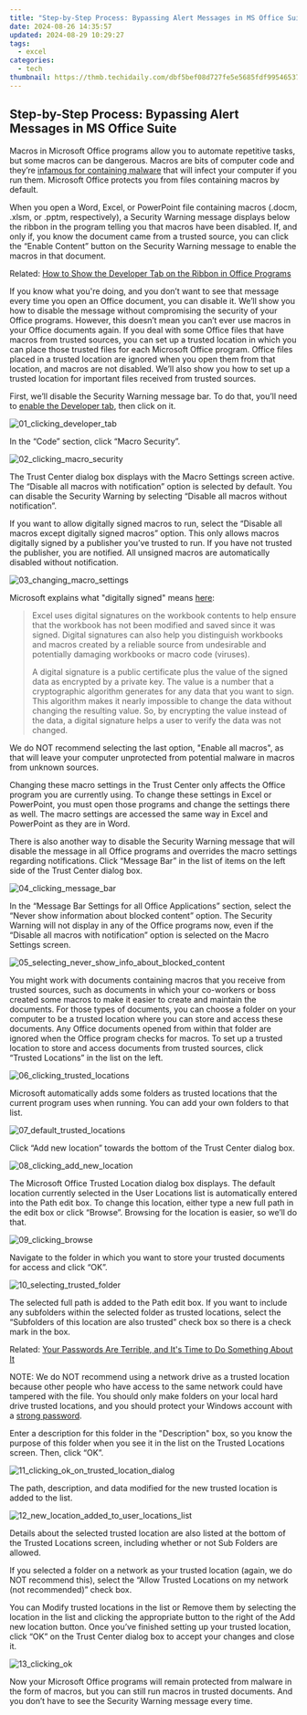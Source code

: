 ```yaml
---
title: "Step-by-Step Process: Bypassing Alert Messages in MS Office Suite"
date: 2024-08-26 14:35:57
updated: 2024-08-29 10:29:27
tags:
  - excel
categories:
  - tech
thumbnail: https://thmb.techidaily.com/dbf5bef08d727fe5e5685fdf99546537bd3c0a61be15fb98383ec0d8368b6e1d.jpg
---
```


## Step-by-Step Process: Bypassing Alert Messages in MS Office Suite

Macros in Microsoft Office programs allow you to automate repetitive tasks, but some macros can be dangerous. Macros are bits of computer code and they’re [infamous for containing malware](https://extra-information.techidaily.com/where-to-download-your-own-personalized-tyrion-lannister-ringtone/) that will infect your computer if you run them. Microsoft Office protects you from files containing macros by default.

 When you open a Word, Excel, or PowerPoint file containing macros (.docm, .xlsm, or .pptm, respectively), a Security Warning message displays below the ribbon in the program telling you that macros have been disabled. If, and only if, you know the document came from a trusted source, you can click the “Enable Content” button on the Security Warning message to enable the macros in that document.

Related: [How to Show the Developer Tab on the Ribbon in Office Programs](https://extra-approaches.techidaily.com/2024-approved-reinstate-your-airdrop-linkages-simple-fixes-for-iosmacos-issues/) 

 If you know what you're doing, and you don’t want to see that message every time you open an Office document, you can disable it. We’ll show you how to disable the message without compromising the security of your Office programs. However, this doesn’t mean you can’t ever use macros in your Office documents again. If you deal with some Office files that have macros from trusted sources, you can set up a trusted location in which you can place those trusted files for each Microsoft Office program. Office files placed in a trusted location are ignored when you open them from that location, and macros are not disabled. We’ll also show you how to set up a trusted location for important files received from trusted sources.

 First, we’ll disable the Security Warning message bar. To do that, you’ll need to [enable the Developer tab](https://some-guidance.techidaily.com/the-ultimate-beginners-guide-to-mastering-final-cut-pro-for-2024/), then click on it.

![01_clicking_developer_tab](https://static1.howtogeekimages.com/wordpress/wp-content/uploads/2016/04/01_clicking_developer_tab.png) 

 In the “Code” section, click “Macro Security”.

![02_clicking_macro_security](https://static1.howtogeekimages.com/wordpress/wp-content/uploads/2016/04/02_clicking_macro_security.png) 

 The Trust Center dialog box displays with the Macro Settings screen active. The “Disable all macros with notification” option is selected by default. You can disable the Security Warning by selecting “Disable all macros without notification”.

 If you want to allow digitally signed macros to run, select the “Disable all macros except digitally signed macros” option. This only allows macros digitally signed by a publisher you’ve trusted to run. If you have not trusted the publisher, you are notified. All unsigned macros are automatically disabled without notification.

![03_changing_macro_settings](https://static1.howtogeekimages.com/wordpress/wp-content/uploads/2016/04/03_changing_macro_settings.png) 

 Microsoft explains what "digitally signed" means [here](https://support.microsoft.com/en-us/kb/820738):

> Excel uses digital signatures on the workbook contents to help ensure that the workbook has not been modified and saved since it was signed. Digital signatures can also help you distinguish workbooks and macros created by a reliable source from undesirable and potentially damaging workbooks or macro code (viruses).
> 
> A digital signature is a public certificate plus the value of the signed data as encrypted by a private key. The value is a number that a cryptographic algorithm generates for any data that you want to sign. This algorithm makes it nearly impossible to change the data without changing the resulting value. So, by encrypting the value instead of the data, a digital signature helps a user to verify the data was not changed.

 We do NOT recommend selecting the last option, "Enable all macros", as that will leave your computer unprotected from potential malware in macros from unknown sources.

 Changing these macro settings in the Trust Center only affects the Office program you are currently using. To change these settings in Excel or PowerPoint, you must open those programs and change the settings there as well. The macro settings are accessed the same way in Excel and PowerPoint as they are in Word.

 There is also another way to disable the Security Warning message that will disable the message in all Office programs and overrides the macro settings regarding notifications. Click “Message Bar” in the list of items on the left side of the Trust Center dialog box.

![04_clicking_message_bar](https://static1.howtogeekimages.com/wordpress/wp-content/uploads/2016/04/04_clicking_message_bar.png) 

 In the “Message Bar Settings for all Office Applications” section, select the “Never show information about blocked content” option. The Security Warning will not display in any of the Office programs now, even if the “Disable all macros with notification” option is selected on the Macro Settings screen.

![05_selecting_never_show_info_about_blocked_content](https://static1.howtogeekimages.com/wordpress/wp-content/uploads/2016/04/05_selecting_never_show_info_about_blocked_content.png) 

 You might work with documents containing macros that you receive from trusted sources, such as documents in which your co-workers or boss created some macros to make it easier to create and maintain the documents. For those types of documents, you can choose a folder on your computer to be a trusted location where you can store and access these documents. Any Office documents opened from within that folder are ignored when the Office program checks for macros. To set up a trusted location to store and access documents from trusted sources, click “Trusted Locations” in the list on the left.

![06_clicking_trusted_locations](https://static1.howtogeekimages.com/wordpress/wp-content/uploads/2016/04/06_clicking_trusted_locations.png) 

 Microsoft automatically adds some folders as trusted locations that the current program uses when running. You can add your own folders to that list.

![07_default_trusted_locations](https://static1.howtogeekimages.com/wordpress/wp-content/uploads/2016/04/07_default_trusted_locations.png) 

 Click “Add new location” towards the bottom of the Trust Center dialog box.

![08_clicking_add_new_location](https://static1.howtogeekimages.com/wordpress/wp-content/uploads/2016/04/08_clicking_add_new_location.png) 

 The Microsoft Office Trusted Location dialog box displays. The default location currently selected in the User Locations list is automatically entered into the Path edit box. To change this location, either type a new full path in the edit box or click “Browse”. Browsing for the location is easier, so we’ll do that.

![09_clicking_browse](https://static1.howtogeekimages.com/wordpress/wp-content/uploads/2016/04/09_clicking_browse.png) 

 Navigate to the folder in which you want to store your trusted documents for access and click “OK”.

![10_selecting_trusted_folder](https://static1.howtogeekimages.com/wordpress/wp-content/uploads/2016/04/10_selecting_trusted_folder.png) 

 The selected full path is added to the Path edit box. If you want to include any subfolders within the selected folder as trusted locations, select the “Subfolders of this location are also trusted” check box so there is a check mark in the box.

Related: [Your Passwords Are Terrible, and It's Time to Do Something About It](https://fox-http.techidaily.com/step-by-step-guide-to-mastering-slug-line-crafting-for-2024/) 

 NOTE: We do NOT recommend using a network drive as a trusted location because other people who have access to the same network could have tampered with the file. You should only make folders on your local hard drive trusted locations, and you should protect your Windows account with a [strong password](https://fox-http.techidaily.com/step-by-step-guide-to-mastering-slug-line-crafting-for-2024/).

 Enter a description for this folder in the "Description" box, so you know the purpose of this folder when you see it in the list on the Trusted Locations screen. Then, click “OK”.

![11_clicking_ok_on_trusted_location_dialog](https://static1.howtogeekimages.com/wordpress/wp-content/uploads/2016/04/11_clicking_ok_on_trusted_location_dialog.png) 

 The path, description, and data modified for the new trusted location is added to the list.

![12_new_location_added_to_user_locations_list](https://static1.howtogeekimages.com/wordpress/wp-content/uploads/2016/04/12_new_location_added_to_user_locations_list.png) 

 Details about the selected trusted location are also listed at the bottom of the Trusted Locations screen, including whether or not Sub Folders are allowed.

 If you selected a folder on a network as your trusted location (again, we do NOT recommend this), select the “Allow Trusted Locations on my network (not recommended)” check box.

 You can Modify trusted locations in the list or Remove them by selecting the location in the list and clicking the appropriate button to the right of the Add new location button. Once you’ve finished setting up your trusted location, click “OK” on the Trust Center dialog box to accept your changes and close it.

![13_clicking_ok](https://static1.howtogeekimages.com/wordpress/wp-content/uploads/2016/04/13_clicking_ok.png) 

 Now your Microsoft Office programs will remain protected from malware in the form of macros, but you can still run macros in trusted documents. And you don’t have to see the Security Warning message every time.

<ins class="adsbygoogle"
     style="display:block"
     data-ad-format="autorelaxed"
     data-ad-client="ca-pub-7571918770474297"
     data-ad-slot="1223367746"></ins>



<ins class="adsbygoogle"
     style="display:block"
     data-ad-client="ca-pub-7571918770474297"
     data-ad-slot="8358498916"
     data-ad-format="auto"
     data-full-width-responsive="true"></ins>
